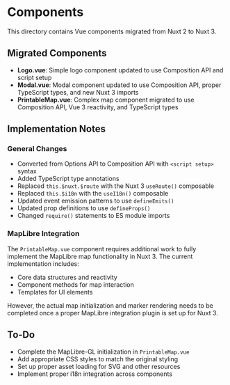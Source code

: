 # Components

This directory contains Vue components migrated from Nuxt 2 to Nuxt 3.

## Migrated Components

- **Logo.vue**: Simple logo component updated to use Composition API and script setup
- **Modal.vue**: Modal component updated to use Composition API, proper TypeScript types, and new Nuxt 3 imports
- **PrintableMap.vue**: Complex map component migrated to use Composition API, Vue 3 reactivity, and TypeScript types

## Implementation Notes

### General Changes

- Converted from Options API to Composition API with `<script setup>` syntax
- Added TypeScript type annotations
- Replaced `this.$nuxt.$route` with the Nuxt 3 `useRoute()` composable
- Replaced `this.$i18n` with the `useI18n()` composable
- Updated event emission patterns to use `defineEmits()`
- Updated prop definitions to use `defineProps()`
- Changed `require()` statements to ES module imports

### MapLibre Integration

The `PrintableMap.vue` component requires additional work to fully implement the MapLibre map functionality in Nuxt 3. The current implementation includes:

- Core data structures and reactivity
- Component methods for map interaction
- Templates for UI elements

However, the actual map initialization and marker rendering needs to be completed once a proper MapLibre integration plugin is set up for Nuxt 3.

## To-Do

- Complete the MapLibre-GL initialization in `PrintableMap.vue`
- Add appropriate CSS styles to match the original styling
- Set up proper asset loading for SVG and other resources
- Implement proper i18n integration across components